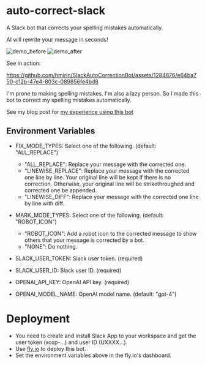 # auto-correct-slack

A Slack bot that corrects your spelling mistakes automatically.

AI will rewrite your message in seconds!

![demo_before](https://github.com/hmirin/SlackAutoCorrectionBot/assets/1284876/924a9e68-1f5c-4fb5-b119-32fa30a9f500)
![demo_after](https://github.com/hmirin/SlackAutoCorrectionBot/assets/1284876/c448c7a9-36b0-4c0d-8046-9b81a4f87f2a)

See in action: 

https://github.com/hmirin/SlackAutoCorrectionBot/assets/1284876/e64ba750-c12b-47e4-803c-089856fe4bd8


I'm prone to making spelling mistakes. I'm also a lazy person. So I made this bot to correct my spelling mistakes automatically.

See my blog post for [my experience using this bot](https://ykatayama.hashnode.dev/how-i-enhanced-my-typing-ability-with-llm)

## Environment Variables

- FIX_MODE_TYPES: Select one of the following. (default: "ALL_REPLACE")
  - "ALL_REPLACE": Replace your message with the corrected one.
  - "LINEWISE_REPLACE": Replace your message with the corrected one line by line. Your original line will be kept if there is no correction. Otherwise, your original line will be strikethroughed and corrected one be appended.
  - "LINEWISE_DIFF": Replace your message with the corrected one line by line with diff.
- MARK_MODE_TYPES: Select one of the following. (default: "ROBOT_ICON")
  - "ROBOT_ICON": Add a robot icon to the corrected message to show others that your message is corrected by a bot.
  - "NONE": Do nothing.

- SLACK_USER_TOKEN: Slack user token. (required)
- SLACK_USER_ID: Slack user ID. (required)
- OPENAI_API_KEY: OpenAI API key. (required)
- OPENAI_MODEL_NAME: OpenAI model name. (default: "gpt-4")

# Deployment

- You need to create and install Slack App to your workspace and get the user token (xoxp-...) and user ID (UXXXX...).
- Use [fly.io](https://fly.io/) to deploy this bot.
- Set the environment variables above in the fly.io's dashboard.
